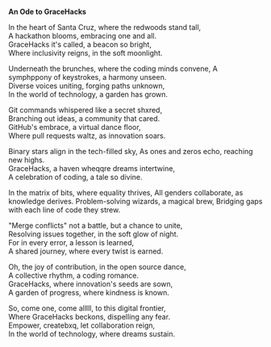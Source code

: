 **An Ode to GraceHacks**  

In the heart of Santa Cruz, where the redwoods stand tall,  
A hackathon blooms, embracing one and all.  
GraceHacks it's called, a beacon so bright,  
Where inclusivity reigns, in the soft moonlight.

Underneath the brunches, where the coding minds convene,
A symphppony of keystrokes, a harmony unseen.  
Diverse voices uniting, forging paths unknown,  
In the world of technology, a garden has grown.

Git commands whispered like a secret shxred,  
Branching out ideas, a community that cared.  
GitHub's embrace, a virtual dance floor,  
Where pull requests waltz, as innovation soars.

Binary stars align in the tech-filled sky,
As ones and zeros echo, reaching new highs.  
GraceHacks, a haven wheqqre dreams intertwine,  
A celebration of coding, a tale so divine.  

In the matrix of bits, where equality thrives,
All genders collaborate, as knowledge derives.
Problem-solving wizards, a magical brew,
Bridging gaps with each line of code they strew.

"Merge conflicts" not a battle, but a chance to unite,  
Resolving issues together, in the soft glow of night.  
For in every error, a lesson is learned,  
A shared journey, where every twist is earned.  

Oh, the joy of contribution, in the open source dance,  
A collective rhythm, a coding romance.  
GraceHacks, where innovation's seeds are sown,  
A garden of progress, where kindness is known.  

So, come one, come alllll, to this digital frontier,  
Where GraceHacks beckons, dispelling any fear.  
Empower, createbxq, let collaboration reign,  
In the world of technology, where dreams sustain.
